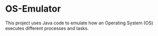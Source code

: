 # OS-Emulator
This project uses Java code to emulate how an Operating System (OS) executes different processes and tasks.
